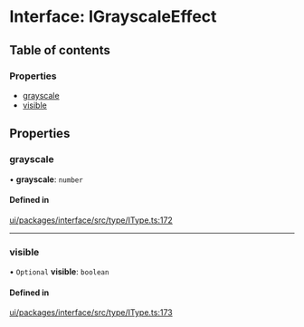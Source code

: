 # Interface: IGrayscaleEffect

## Table of contents

### Properties

- [grayscale](IGrayscaleEffect.md#grayscale)
- [visible](IGrayscaleEffect.md#visible)

## Properties

### grayscale

• **grayscale**: `number`

#### Defined in

[ui/packages/interface/src/type/IType.ts:172](https://github.com/leaferjs/leafer-ui/blob/4b7f368/packages/interface/src/type/IType.ts#L172)

___

### visible

• `Optional` **visible**: `boolean`

#### Defined in

[ui/packages/interface/src/type/IType.ts:173](https://github.com/leaferjs/leafer-ui/blob/4b7f368/packages/interface/src/type/IType.ts#L173)

